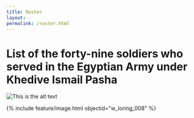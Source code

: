```yaml
---
title: Roster
layout: 
permalink: /roster.html
---
```


# List of the forty-nine soldiers who served in the Egyptian Army under Khedive Ismail Pasha

![This is the alt text](httsp://pathtoimage.com)

{% include feature/image.html objectid="w_loring_008" %}
